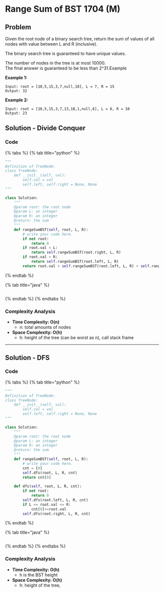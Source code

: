 # Range Sum of BST 1704 (M)

## Problem

Given the root node of a binary search tree, return the sum of values of all nodes with value between L and R (inclusive).

The binary search tree is guaranteed to have unique values.

The number of nodes in the tree is at most 10000.\
The final answer is guaranteed to be less than 2^31.Example

**Example 1:**

```
Input: root = [10,5,15,3,7,null,18], L = 7, R = 15
Output: 32
```

**Example 2:**

```
Input: root = [10,5,15,3,7,13,18,1,null,6], L = 6, R = 10
Output: 23
```

## Solution - Divide Conquer

### Code

{% tabs %}
{% tab title="python" %}
```python
"""
Definition of TreeNode:
class TreeNode:
    def __init__(self, val):
        self.val = val
        self.left, self.right = None, None
"""

class Solution:
    """
    @param root: the root node
    @param L: an integer
    @param R: an integer
    @return: the sum
    """
    def rangeSumBST(self, root, L, R):
        # write your code here.
        if not root:
            return 0
        if root.val < L:
            return self.rangeSumBST(root.right, L, R)
        if root.val > R:
            return self.rangeSumBST(root.left, L, R)
        return root.val + self.rangeSumBST(root.left, L, R) + self.rangeSumBST(root.right, L, R)
```
{% endtab %}

{% tab title="java" %}
```
```
{% endtab %}
{% endtabs %}

### Complexity Analysis

* **Time Complexity: O(n)**
  * n: total amounts of nodes
* **Space Complexity: O(h)**
  * h: height of the tree (can be worst as n), call stack frame

****

## Solution - DFS

### Code

{% tabs %}
{% tab title="python" %}
```python
"""
Definition of TreeNode:
class TreeNode:
    def __init__(self, val):
        self.val = val
        self.left, self.right = None, None
"""

class Solution:
    """
    @param root: the root node
    @param L: an integer
    @param R: an integer
    @return: the sum
    """
    def rangeSumBST(self, root, L, R):
        # write your code here.
        cnt = [0]
        self.dfs(root, L, R, cnt)
        return cnt[0]
    
    def dfs(self, root, L, R, cnt):
        if not root:
            return 0
        self.dfs(root.left, L, R, cnt)
        if L <= root.val <= R:
            cnt[0]+=root.val
        self.dfs(root.right, L, R, cnt)
```
{% endtab %}

{% tab title="java" %}
```
```
{% endtab %}
{% endtabs %}

### Complexity Analysis

* **Time Complexity: O(h)**
  * h is the BST height
* **Space Complexity: O(h)**
  * h: height of the tree,&#x20;
